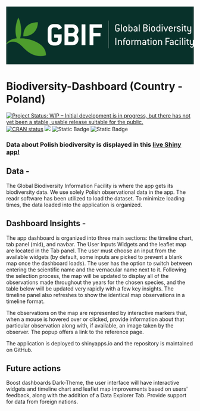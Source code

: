 <div align="left">
 
[![](https://github.com/kmaheshkulkarni/Biodiversity-Dashboard/blob/main/bioDT_Green.png)](https://75ns70-mahesh-kulkarni.shinyapps.io/Biodiversity-Dashboard/)

# Biodiversity-Dashboard (Country - Poland)

<div align="left">

<!-- badges: start -->
[![Project Status: WIP – Initial development is in progress, but there
has not yet been a stable, usable release suitable for the
public.](https://www.repostatus.org/badges/latest/wip.svg)](https://www.repostatus.org/#wip)
[![CRAN status](https://www.r-pkg.org/badges/version/corrly)](https://CRAN.R-project.org/package=corrly)
[![](https://img.shields.io/badge/Shiny-shinyapps.io-blue?style=flat&labelColor=white&logo=RStudio&logoColor=blue)](http://75ns70-mahesh-kulkarni.shinyapps.io/Biodiversity-Dashboard)
![Static Badge](https://img.shields.io/badge/Biodiversity-DATA?style=flat&label=R%20Shiny&labelColor=%2300E47C&color=%2308312A&link=https%3A%2F%2Fgithub.com%2Fkmaheshkulkarni%2FBiodiversity-Dashboard)
![Static Badge](https://img.shields.io/badge/Version%201-0?style=flat&label=Biodiversity-Dashboard&labelColor=%23E18600&color=%2308312A&link=https%3A%2F%2Fgithub.com%2Fkmaheshkulkarni%2FBiodiversity-Dashboard)
<!-- badges: end -->

### Data about Polish biodiversity is displayed in this [live Shiny app!](https://75ns70-mahesh-kulkarni.shinyapps.io/Biodiversity-Dashboard/)
##

## Data - 
The Global Biodiversity Information Facility is where the app gets its biodiversity data. We use solely Polish observational data in the app. The readr software has been utilized to load the dataset. To minimize loading times, the data loaded into the application is organized.

## Dashboard Insights - 
The app dashboard is organized into three main sections: the timeline chart, tab panel (mid), and navbar. The User Inputs Widgets and the leaflet map are located in the Tab panel. The user must choose an input from the available widgets (by default, some inputs are picked to prevent a blank map once the dashboard loads). The user has the option to switch between entering the scientific name and the vernacular name next to it. Following the selection process, the map will be updated to display all of the observations made throughout the years for the chosen species, and the table below will be updated very rapidly with a few key insights. The timeline panel also refreshes to show the identical map observations in a timeline format.

The observations on the map are represented by interactive markers that, when a mouse is hovered over or clicked, provide information about that particular observation along with, if available, an image taken by the observer. The popup offers a link to the reference page.

The application is deployed to shinyapps.io and the repository is maintained on GitHub.

## Future actions
Boost dashboards Dark-Theme, the user interface will have interactive widgets and timeline chart and leaflet map improvements based on users' feedback, along with the addition of a Data Explorer Tab.
Provide support for data from foreign nations.
